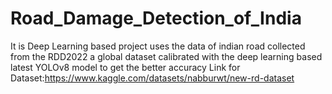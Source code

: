 # Road_Damage_Detection_of_India
It is Deep Learning based project uses the data of indian road collected from the RDD2022 a global dataset calibrated with the deep learning based latest YOLOv8 model to get the better accuracy 
Link for Dataset:https://www.kaggle.com/datasets/nabburwt/new-rd-dataset
